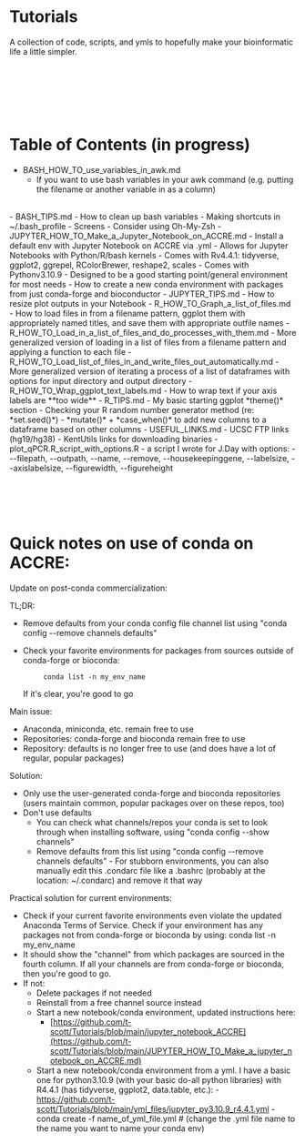 # Tutorials

A collection of code, scripts, and ymls to hopefully make your bioinformatic life a little simpler. 

<br>
<br>
<br>
<br>
<br>



# Table of Contents (in progress)
- BASH_HOW_TO_use_variables_in_awk.md
  - If you want to use bash variables in your awk command (e.g. putting the filename or another variable in as a column)
<br>
- BASH_TIPS.md
  - How to clean up bash variables
  - Making shortcuts in ~/.bash_profile
  - Screens
  - Consider using Oh-My-Zsh
- JUPYTER_HOW_TO_Make_a_Jupyter_Notebook_on_ACCRE.md
  - Install a default env with Jupyter Notebook on ACCRE via .yml
    - Allows for Jupyter Notebooks with Python/R/bash kernels
    - Comes with Rv4.4.1: tidyverse, ggplot2, ggrepel, RColorBrewer, reshape2, scales
    - Comes with Pythonv3.10.9
    - Designed to be a good starting point/general environment for most needs
  - How to create a new conda environment with packages from just conda-forge and bioconductor
- JUPYTER_TIPS.md
  - How to resize plot outputs in your Notebook
- R_HOW_TO_Graph_a_list_of_files.md
  - How to load files in from a filename pattern, ggplot them with appropriately named titles, and save them with appropriate outfile names            
- R_HOW_TO_Load_in_a_list_of_files_and_do_processes_with_them.md
  - More generalized version of loading in a list of files from a filename pattern and applying a function to each file 
- R_HOW_TO_Load_list_of_files_in_and_write_files_out_automatically.md
  - More generalized version of iterating a process of a list of dataframes with options for input directory and output directory 
- R_HOW_TO_Wrap_ggplot_text_labels.md
  - How to wrap text if your axis labels are **too wide** 
- R_TIPS.md
  - My basic starting ggplot *theme()* section
  - Checking your R random number generator method (re: *set.seed()*)
  - *mutate()* + *case_when()* to add new columns to a dataframe based on other columns
- USEFUL_LINKS.md
  - UCSC FTP links (hg19/hg38)
  - KentUtils links for downloading binaries 
- plot_qPCR.R_script_with_options.R
  - a script I wrote for J.Day with options:
             - --filepath, --outpath, --name, --remove, --housekeepinggene, --labelsize, --axislabelsize, --figurewidth, --figureheight
     








<br>
<br>
<br>
<br>
<br>



# Quick notes on use of conda on ACCRE:
Update on post-conda commercialization: 

TL;DR:
- Remove defaults from your conda config file channel list using "conda config --remove channels defaults"
- Check your favorite environments for packages from sources outside of conda-forge or bioconda:

           conda list -n my_env_name

  If it's clear, you're good to go

Main issue:
- Anaconda, miniconda, etc. remain free to use
- Repositories: conda-forge and bioconda remain free to use
- Repository: defaults is no longer free to use (and does have a lot of regular, popular packages)

Solution:
- Only use the user-generated conda-forge and bioconda repositories (users maintain common, popular packages over on these repos, too)
- Don't use defaults
     - You can check what channels/repos your conda is set to look through when installing software, using "conda config --show channels"
     - Remove defaults from this list using "conda config --remove channels defaults"
           - For stubborn environments, you can also manually edit this .condarc file like a .bashrc (probably at the location: ~/.condarc) and remove it that way


Practical solution for current environments:
- Check if your current favorite environments even violate the updated Anaconda Terms of Service. Check if your environment has any packages not from conda-forge or bioconda by using:
   conda list -n my_env_name
- It should show the "channel" from which packages are sourced in the fourth column. If all your channels are from conda-forge or bioconda, then you're good to go. 
- If not:
     - Delete packages if not needed
     - Reinstall from a free channel source instead
     - Start a new notebook/conda environment, updated instructions here: 
          - [https://github.com/t-scott/Tutorials/blob/main/jupyter_notebook_ACCRE](https://github.com/t-scott/Tutorials/blob/main/JUPYTER_HOW_TO_Make_a_jupyter_notebook_on_ACCRE.md)
     - Start a new notebook/conda environment from a yml. I have a basic one for python3.10.9 (with your basic do-all python libraries) with R4.4.1 (has tidyverse, ggplot2, data.table, etc.):
           - https://github.com/t-scott/Tutorials/blob/main/yml_files/jupyter_py3.10.9_r4.4.1.yml
           - conda create -f name_of_yml_file.yml # (change the .yml file name to the name you want to name your conda env)





